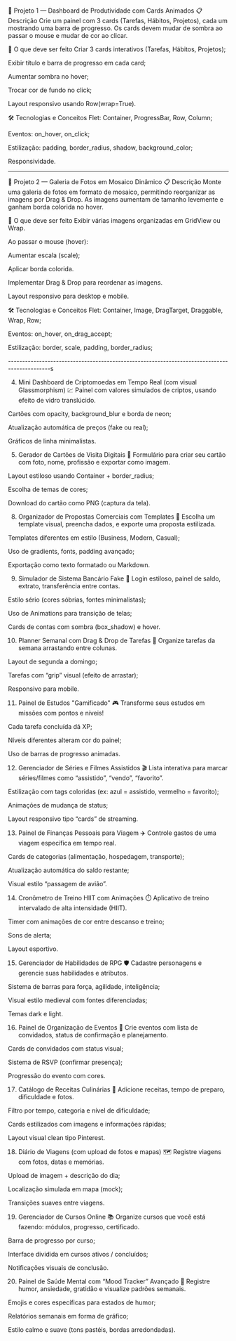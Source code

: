 📘 Projeto 1 — Dashboard de Produtividade com Cards Animados
📋 Descrição
Crie um painel com 3 cards (Tarefas, Hábitos, Projetos), cada um mostrando uma barra de progresso.
Os cards devem mudar de sombra ao passar o mouse e mudar de cor ao clicar.

🎯 O que deve ser feito
Criar 3 cards interativos (Tarefas, Hábitos, Projetos);

Exibir título e barra de progresso em cada card;

Aumentar sombra no hover;

Trocar cor de fundo no click;

Layout responsivo usando Row(wrap=True).

🛠️ Tecnologias e Conceitos
Flet: Container, ProgressBar, Row, Column;

Eventos: on_hover, on_click;

Estilização: padding, border_radius, shadow, background_color;

Responsividade.

---------------------------------------------------------------------------------------------

📘 Projeto 2 — Galeria de Fotos em Mosaico Dinâmico
📋 Descrição
Monte uma galeria de fotos em formato de mosaico, permitindo reorganizar as imagens por Drag & Drop.
As imagens aumentam de tamanho levemente e ganham borda colorida no hover.

🎯 O que deve ser feito
Exibir várias imagens organizadas em GridView ou Wrap.

Ao passar o mouse (hover):

Aumentar escala (scale);

Aplicar borda colorida.

Implementar Drag & Drop para reordenar as imagens.

Layout responsivo para desktop e mobile.

🛠️ Tecnologias e Conceitos
Flet: Container, Image, DragTarget, Draggable, Wrap, Row;

Eventos: on_hover, on_drag_accept;

Estilização: border, scale, padding, border_radius;

---------------------------------------------------------------------------------------------s





4. Mini Dashboard de Criptomoedas em Tempo Real (com visual Glassmorphism)
💹 Painel com valores simulados de criptos, usando efeito de vidro translúcido.

Cartões com opacity, background_blur e borda de neon;

Atualização automática de preços (fake ou real);

Gráficos de linha minimalistas.


5. Gerador de Cartões de Visita Digitais
📇 Formulário para criar seu cartão com foto, nome, profissão e exportar como imagem.

Layout estiloso usando Container + border_radius;

Escolha de temas de cores;

Download do cartão como PNG (captura da tela).


8. Organizador de Propostas Comerciais com Templates
📑 Escolha um template visual, preencha dados, e exporte uma proposta estilizada.

Templates diferentes em estilo (Business, Modern, Casual);

Uso de gradients, fonts, padding avançado;

Exportação como texto formatado ou Markdown.


9. Simulador de Sistema Bancário Fake
🏦 Login estiloso, painel de saldo, extrato, transferência entre contas.

Estilo sério (cores sóbrias, fontes minimalistas);

Uso de Animations para transição de telas;

Cards de contas com sombra (box_shadow) e hover.


10. Planner Semanal com Drag & Drop de Tarefas
📅 Organize tarefas da semana arrastando entre colunas.

Layout de segunda a domingo;

Tarefas com “grip” visual (efeito de arrastar);

Responsivo para mobile.



11. Painel de Estudos "Gamificado"
🎮 Transforme seus estudos em missões com pontos e níveis!

Cada tarefa concluída dá XP;

Níveis diferentes alteram cor do painel;

Uso de barras de progresso animadas.


12. Gerenciador de Séries e Filmes Assistidos
🎬 Lista interativa para marcar séries/filmes como “assistido”, “vendo”, “favorito”.

Estilização com tags coloridas (ex: azul = assistido, vermelho = favorito);

Animações de mudança de status;

Layout responsivo tipo “cards” de streaming.


13. Painel de Finanças Pessoais para Viagem
✈️ Controle gastos de uma viagem específica em tempo real.

Cards de categorias (alimentação, hospedagem, transporte);

Atualização automática do saldo restante;

Visual estilo “passagem de avião”.



14. Cronômetro de Treino HIIT com Animações
⏱️ Aplicativo de treino intervalado de alta intensidade (HIIT).

Timer com animações de cor entre descanso e treino;

Sons de alerta;

Layout esportivo.

15. Gerenciador de Habilidades de RPG
🛡️ Cadastre personagens e gerencie suas habilidades e atributos.

Sistema de barras para força, agilidade, inteligência;

Visual estilo medieval com fontes diferenciadas;

Temas dark e light.



16. Painel de Organização de Eventos
🎉 Crie eventos com lista de convidados, status de confirmação e planejamento.

Cards de convidados com status visual;

Sistema de RSVP (confirmar presença);

Progressão do evento com cores.


17. Catálogo de Receitas Culinárias
🍝 Adicione receitas, tempo de preparo, dificuldade e fotos.

Filtro por tempo, categoria e nível de dificuldade;

Cards estilizados com imagens e informações rápidas;

Layout visual clean tipo Pinterest.

18. Diário de Viagens (com upload de fotos e mapas)
🗺️ Registre viagens com fotos, datas e memórias.

Upload de imagem + descrição do dia;

Localização simulada em mapa (mock);

Transições suaves entre viagens.


19. Gerenciador de Cursos Online
📚 Organize cursos que você está fazendo: módulos, progresso, certificado.

Barra de progresso por curso;

Interface dividida em cursos ativos / concluídos;

Notificações visuais de conclusão.

20. Painel de Saúde Mental com “Mood Tracker” Avançado
🧘 Registre humor, ansiedade, gratidão e visualize padrões semanais.

Emojis e cores específicas para estados de humor;

Relatórios semanais em forma de gráfico;

Estilo calmo e suave (tons pastéis, bordas arredondadas).


